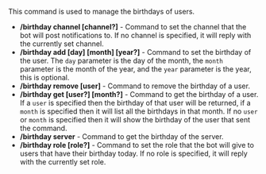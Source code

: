 This command is used to manage the birthdays of users.

- **/birthday channel [channel?]** - Command to set the channel that the bot will post notifications to. If no channel is specified, it will reply with the currently set channel.
- **/birthday add [day] [month] [year?]** - Command to set the birthday of the user. The `day` parameter is the day of the month, the `month` parameter is the month of the year, and the `year` parameter is the year, this is optional.
- **/birthday remove [user]** - Command to remove the birthday of a user.
- **/birthday get [user?] [month?]** - Command to get the birthday of a user. If a `user` is specified then the birthday of that user will be returned, if a `month` is specified then it will list all the birthdays in that month. If no `user` or `month` is specified then it will show the birthday of the user that sent the command.
- **/birthday server** - Command to get the birthday of the server.
- **/birthday role [role?]** - Command to set the role that the bot will give to users that have their birthday today. If no role is specified, it will reply with the currently set role.
